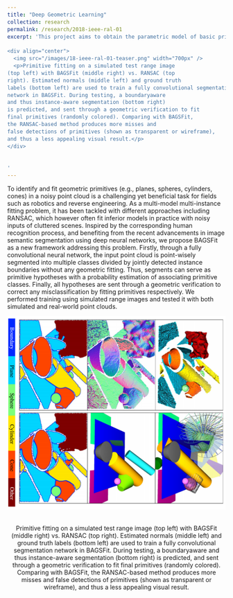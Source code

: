 ```yaml
---
title: "Deep Geometric Learning"
collection: research
permalink: /research/2018-ieee-ral-01
excerpt: 'This project aims to obtain the parametric model of basic primitives from noisy point cloud.

<div align="center">
  <img src="/images/18-ieee-ral-01-teaser.png" width="700px" />
  <p>Primitive fitting on a simulated test range image
(top left) with BAGSFit (middle right) vs. RANSAC (top
right). Estimated normals (middle left) and ground truth
labels (bottom left) are used to train a fully convolutional segmentation
network in BAGSFit. During testing, a boundaryaware
and thus instance-aware segmentation (bottom right)
is predicted, and sent through a geometric verification to fit
final primitives (randomly colored). Comparing with BAGSFit,
the RANSAC-based method produces more misses and
false detections of primitives (shown as transparent or wireframe),
and thus a less appealing visual result.</p>
</div>


'
---
```



To identify and fit geometric primitives (e.g.,
planes, spheres, cylinders, cones) in a noisy point cloud is
a challenging yet beneficial task for fields such as robotics
and reverse engineering. As a multi-model multi-instance fitting
problem, it has been tackled with different approaches
including RANSAC, which however often fit inferior models
in practice with noisy inputs of cluttered scenes. Inspired by
the corresponding human recognition process, and benefiting
from the recent advancements in image semantic segmentation
using deep neural networks, we propose BAGSFit as a
new framework addressing this problem. Firstly, through a
fully convolutional neural network, the input point cloud is
point-wisely segmented into multiple classes divided by jointly
detected instance boundaries without any geometric fitting.
Thus, segments can serve as primitive hypotheses with a
probability estimation of associating primitive classes. Finally,
all hypotheses are sent through a geometric verification to
correct any misclassification by fitting primitives respectively.
We performed training using simulated range images and tested
it with both simulated and real-world point clouds.

<div align="center">
  <img src="/images/18-ieee-ral-01-teaser.png" width="700px" />
  <p>Primitive fitting on a simulated test range image
(top left) with BAGSFit (middle right) vs. RANSAC (top
right). Estimated normals (middle left) and ground truth
labels (bottom left) are used to train a fully convolutional segmentation
network in BAGSFit. During testing, a boundaryaware
and thus instance-aware segmentation (bottom right)
is predicted, and sent through a geometric verification to fit
final primitives (randomly colored). Comparing with BAGSFit,
the RANSAC-based method produces more misses and
false detections of primitives (shown as transparent or wireframe),
and thus a less appealing visual result.</p>
</div>


